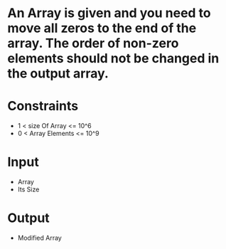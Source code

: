 # An Array is given and you need to move all zeros to the end of the array. The order of non-zero elements should not be changed in the output array.

# Constraints
-  1 < size Of Array <= 10^6
-  0 < Array Elements <= 10^9

# Input
- Array
- Its Size

# Output
- Modified Array

